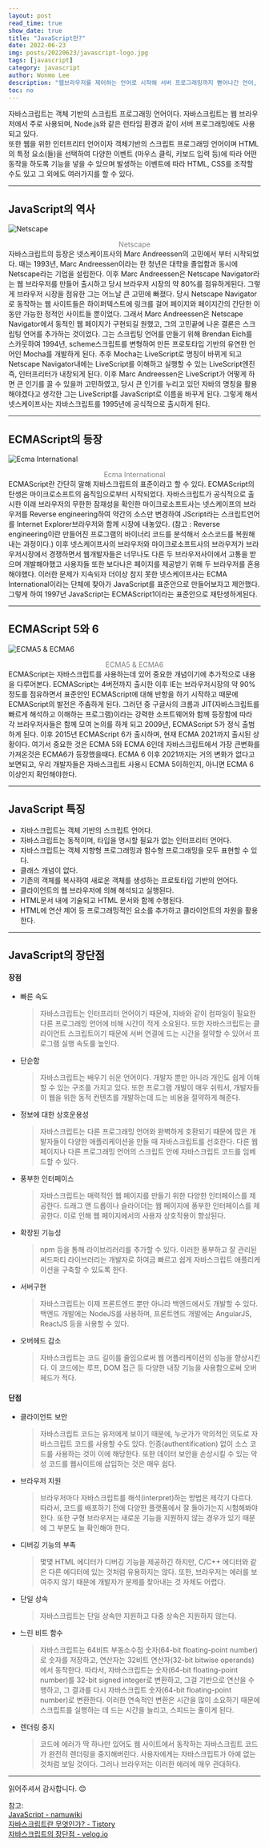 ```yaml
---
layout: post
read_time: true
show_date: true
title: "JavaScript란?"
date: 2022-06-23
img: posts/20220623/javascript-logo.jpg
tags: [javascript]
category: javascript
author: Wonmo Lee
description: "웹브라우저를 제어하는 언어로 시작해 서버 프로그래밍까지 뻗어나간 언어, 자바스크립트에 대해 알아보자."
toc: no
---
```

자바스크립트는 객체 기반의 스크립트 프로그래밍 언어이다. 자바스크립트는 웹 브라우저에서 주로 사용되며, Node.js와 같은 런타임 환경과 같이 서버 프로그래밍에도 사용되고 있다.  
또한 웹을 위한 인터프리터 언어이자 객체기반의 스크립트 프로그래밍 언어이며 HTML의 특정 요소(들)을 선택하여 다양한 이벤트 (마우스 클릭, 키보드 입력 등)에 따라 어떤 동작을 하도록 기능을 넣을 수 있으며 발생하는 이벤트에 따라 HTML, CSS를 조작할 수도 있고 그 외에도 여러가지를 할 수 있다.

* * *

## JavaScript의 역사
![Netscape](../assets/img/posts/20220623/netscape-logo.png "Netscape")
<div style="color: gray; text-align: center;">Netscape</div>
자바스크립트의 등장은 넷스케이프사의 Marc Andreessen의 고민에서 부터 시작되었다. 때는 1993년, Marc Andreessen이라는 한 청년은 대학을 졸업함과 동시에 Netscape라는 기업을 설립한다. 이후 Marc Andreessen은 Netscape Navigator라는 웹 브라우저를 만들어 출시하고 당시 브라우저 시장의 약 80%를 점유하게된다. 그렇게 브라우저 시장을 점유한 그는 어느날 큰 고민에 빠졌다. 당시 Netscape Navigator로 동작하는 웹 사이트들은 하이퍼텍스트에 링크를 걸어 페이지와 페이지간의 간단한 이동만 가능한 정적인 사이트들 뿐이었다.  
그래서 Marc Andreessen은 Netscape Navigator에서 동적인 웹 페이지가 구현되길 원했고, 그의 고민끝에 나온 결론은 스크립팅 언어를 추가하는 것이었다. 그는 스크립팅 언어를 만들기 위해 Brendan Eich를 스카웃하여 1994년, scheme스크립트를 변형하여 만든 프로토타입 기반의 유연한 언어인 Mocha를 개발하게 된다. 추후 Mocha는 LiveScript로 명칭이 바뀌게 되고 Netscape Navigator내에는 LiveScript를 이해하고 실행할 수 있는 LiveScript엔진 즉, 인터프리터가 내장되게 된다. 이후 Marc Andreessen은 LiveScript가 어떻게 하면 큰 인기를 끌 수 있을까 고민하였고, 당시 큰 인기를 누리고 있던 자바의 명칭을 활용해야겠다고 생각한 그는 LiveScript를 JavaScript로 이름을 바꾸게 된다. 그렇게 해서 넷스케이프사는 자바스크립트를 1995년에 공식적으로 출시하게 된다.

* * *

## ECMAScript의 등장
![Ecma International](../assets/img/posts/20220623/Ecma-International-logo.png "Ecma International")
<div style="color: gray; text-align: center;">Ecma International</div>
ECMAScript란 간단히 말해 자바스크립트의 표준이라고 할 수 있다. ECMAScript의 탄생은 마이크로소프트의 움직임으로부터 시작되었다.  
자바스크립트가 공식적으로 출시한 이래 브라우저의 무한한 잠재성을 확인한 마이크로소프트사는 넷스케이프의 브라우저를 Reverse engineering하여 약간의 소스만 변경하여 JScript라는 스크립트언어를 Internet Explorer브라우저와 함께 시장에 내놓았다. (참고 : Reverse engineering이란 만들어진 프로그램의 바이너리 코드를 분석해서 소스코드를 복원해내는 과정이다.)  
이후 넷스케이프사의 브라우저와 마이크로소프트사의 브라우저가 브라우저시장에서 경쟁하면서 웹개발자들은 너무나도 다른 두 브라우저사이에서 고통을 받으며 개발해야했고 사용자들 또한 보다나은 페이지를 제공받기 위해 두 브라우저를 혼용해야했다. 이러한 문제가 지속되자 더이상 참지 못한 넷스케이프사는 ECMA International이라는 단체에 찾아가 JavaScript를 표준안으로 만들어보자고 제안했다. 그렇게 하여 1997년 JavaScript는 ECMAScript1이라는 표준안으로 재탄생하게된다.

* * *

## ECMAScript 5와 6
![ECMA5 & ECMA6](../assets/img/posts/20220623/ES5-ES6.png "ECMA5 & ECMA6")
<div style="color: gray; text-align: center;">ECMA5 & ECMA6</div>
ECMAScript는 자바스크립트를 사용하는데 있어 중요한 개념이기에 추가적으로 내용을 다루어본다.
ECMAScript는 4버전까지 출시한 이후 IE는 브라우저시장의 약 90%정도를 점유하면서 표준안인 ECMAScript에 대해 반항을 하기 시작하고 때문에 ECMAScript의 발전은 주춤하게 된다.  
그러던 중 구글사의 크롬과 JIT(자바스크립트를 빠르게 해석하고 이해하는 프로그램)이라는 강력한 소프트웨어와 함께 등장함에 따라 각 브라우저사들은 함께 모여 논의를 하게 되고 2009년, ECMAScript 5가 정식 출범하게 된다.  
이후 2015년 ECMAScript 6가 출시하며, 현재 ECMA 2021까지 출시된 상황이다. 여기서 중요한 것은 ECMA 5와 ECMA 6인데 자바스크립트에서 가장 큰변화를 가져온것은 ECMA6가 등장했을때다. ECMA 6 이후 2021까지는 거의 변화가 없다고 보면되고, 우리 개발자들은 자바스크립트 사용시 ECMA 5이하인지, 아니면 ECMA 6 이상인지 확인해야한다.

* * *

## JavaScript 특징
- 자바스크립트는 객체 기반의 스크립트 언어다.
- 자바스크립트는 동적이며, 타입을 명시할 필요가 없는 인터프리터 언어다.
- 자바스크립트는 객체 지향형 프로그래밍과 함수형 프로그래밍을 모두 표현할 수 있다.
- 클래스 개념이 없다.
- 기존의 객체를 복사하여 새로운 객체를 생성하는 프로토타입 기반의 언어다.
- 클라이언트의 웹 브라우저에 의해 해석되고 실행된다.
- HTML문서 내에 기술되고 HTML 문서와 함께 수행된다.
- HTML에 연산 제어 등 프로그래밍적인 요소를 추가하고 클라이언트의 자원을 활용한다.

* * *

## JavaScript의 장단점
#### 장점
- 빠른 속도
    >자바스크립트는 인터프리터 언어이기 때문에, 자바와 같이 컴파일이 필요한 다른 프로그래밍 언어에 비해 시간이 적게 소요된다. 또한 자바스크립트는 클라이언트 스크립트이기 때문에 서버 연결에 드는 시간을 절약할 수 있어서 프로그램 실행 속도를 높인다.
- 단순함
    >자바스크립트는 배우기 쉬운 언어이다. 개발자 뿐만 아니라 개인도 쉽게 이해할 수 있는 구조를 가지고 있다. 또한 프로그램 개발이 매우 쉬워서, 개발자들이 웹을 위한 동적 컨텐츠를 개발하는데 드는 비용을 절약하게 해준다.
- 정보에 대한 상호운용성
    >자바스크립트는 다른 프로그래밍 언어와 완벽하게 호환되기 때문에 많은 개발자들이 다양한 애플리케이션을 만들 때 자바스크립트를 선호한다. 다른 웹페이지나 다른 프로그래밍 언어의 스크립트 안에 자바스크립트 코드를 임베드할 수 있다.
- 풍부한 인터페이스
    >자바스크립트는 매력적인 웹 페이지를 만들기 위한 다양한 인터페이스를 제공한다. 드래그 앤 드롭이나 슬라이더는 웹 페이지에 풍부한 인터페이스를 제공한다. 이로 인해 웹 페이지에서의 사용자 상호작용이 향상된다.
- 확장된 기능성
    >npm 등을 통해 라이브리러리를 추가할 수 있다. 이러한 풍부하고 잘 관리된 써드파티 라이브러리는 개발자로 하여금 빠르고 쉽게 자바스크립트 애플리케이션을 구축할 수 있도록 한다.
- 서버구현
    >자바스크립트는 이제 프론트엔드 뿐만 아니라 백엔드에서도 개발할 수 있다. 백엔드 개발에는 NodeJS를 사용하며, 프론트엔드 개발에는 AngularJS, ReactJS 등을 사용할 수 있다.
- 오버헤드 감소
    >자바스크립트는 코드 길이를 줄임으로써 웹 어플리케이션의 성능을 향상시킨다. 이 코드에는 루프, DOM 접근 등 다양한 내장 기능을 사용함으로써 오버헤드가 적다.

#### 단점
- 클라이언트 보안
    >자바스크립트 코드는 유저에게 보이기 때문에, 누군가가 악의적인 의도로 자바스크립트 코드를 사용할 수도 있다. 인증(authentification) 없이 소스 코드를 사용하는 것이 이에 해당한다. 또한 데이터 보안을 손상시킬 수 있는 악성 코드를 웹사이트에 삽입하는 것은 매우 쉽다.
- 브라우저 지원
    >브라우저마다 자바스크립트를 해석(interpret)하는 방법은 제각기 다르다. 따라서, 코드를 배포하기 전에 다양한 플랫폼에서 잘 돌아가는지 시험해봐야 한다. 또한 구형 브라우저는 새로운 기능을 지원하지 않는 경우가 있기 때문에 그 부분도 늘 확인해야 한다.
- 디버깅 기능의 부족
    >몇몇 HTML 에디터가 디버깅 기능을 제공하긴 하지만, C/C++ 에디터와 같은 다른 에디터에 있는 것처럼 유용하지는 않다. 또한, 브라우저는 에러를 보여주지 않기 때문에 개발자가 문제를 찾아내는 것 자체도 어렵다.
- 단일 상속
    >자바스크립트는 단일 상속만 지원하고 다중 상속은 지원하지 않는다.
- 느린 비트 함수
    >자바스크립트는 64비트 부동소수점 숫자(64-bit floating-point number)로 숫자를 저장하고, 연산자는 32비트 연산자(32-bit bitwise operands)에서 동작한다. 따라서, 자바스크립트는 숫자(64-bit floating-point number)를 32-bit signed integer로 변환하고, 그걸 기반으로 연산을 수행하고, 그 결과를 다시 자바스크립트 숫자(64-bit floating-point number)로 변환한다. 이러한 연속적인 변환은 시간을 많이 소요하기 때문에 스크립트를 실행하는 데 드는 시간을 늘리고, 스피드는 줄이게 된다.
- 렌더링 중지
    >코드에 에러가 딱 하나만 있어도 웹 사이트에서 동작하는 자바스크립트 코드가 완전히 렌더링을 중지해버린다. 사용자에게는 자바스크립트가 아예 없는 것처럼 보일 것이다. 그러나 브라우저는 이러한 에러에 매우 관대하다.
    
* * *

읽어주셔서 감사합니다. 😊

참고:  
[JavaScript - namuwiki](https://namu.wiki/w/JavaScript)  
[자바스크립트란 무엇인가? - Tistory](https://coding-factory.tistory.com/193)  
[자바스크립트의 장단점 - velog.io](https://velog.io/@nittre/Pros-and-Cons-of-JavaScript-%EC%9E%90%EB%B0%94%EC%8A%A4%ED%81%AC%EB%A6%BD%ED%8A%B8%EC%9D%98-%EC%9E%A5%EB%8B%A8%EC%A0%90)